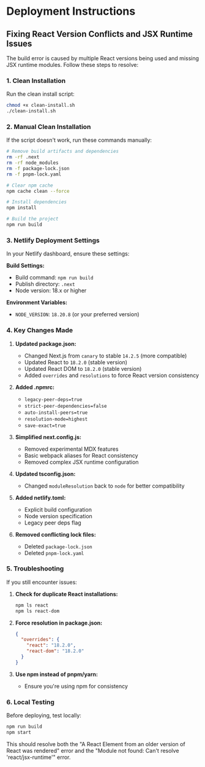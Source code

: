 # Deployment Instructions

## Fixing React Version Conflicts and JSX Runtime Issues

The build error is caused by multiple React versions being used and missing JSX runtime modules. Follow these steps to resolve:

### 1. Clean Installation
Run the clean install script:
```bash
chmod +x clean-install.sh
./clean-install.sh
```

### 2. Manual Clean Installation
If the script doesn't work, run these commands manually:

```bash
# Remove build artifacts and dependencies
rm -rf .next
rm -rf node_modules
rm -f package-lock.json
rm -f pnpm-lock.yaml

# Clear npm cache
npm cache clean --force

# Install dependencies
npm install

# Build the project
npm run build
```

### 3. Netlify Deployment Settings

In your Netlify dashboard, ensure these settings:

**Build Settings:**
- Build command: `npm run build`
- Publish directory: `.next`
- Node version: 18.x or higher

**Environment Variables:**
- `NODE_VERSION`: `18.20.8` (or your preferred version)

### 4. Key Changes Made

1. **Updated package.json:**
   - Changed Next.js from `canary` to stable `14.2.5` (more compatible)
   - Updated React to `18.2.0` (stable version)
   - Updated React DOM to `18.2.0` (stable version)
   - Added `overrides` and `resolutions` to force React version consistency

2. **Added .npmrc:**
   - `legacy-peer-deps=true`
   - `strict-peer-dependencies=false`
   - `auto-install-peers=true`
   - `resolution-mode=highest`
   - `save-exact=true`

3. **Simplified next.config.js:**
   - Removed experimental MDX features
   - Basic webpack aliases for React consistency
   - Removed complex JSX runtime configuration

4. **Updated tsconfig.json:**
   - Changed `moduleResolution` back to `node` for better compatibility

5. **Added netlify.toml:**
   - Explicit build configuration
   - Node version specification
   - Legacy peer deps flag

6. **Removed conflicting lock files:**
   - Deleted `package-lock.json`
   - Deleted `pnpm-lock.yaml`

### 5. Troubleshooting

If you still encounter issues:

1. **Check for duplicate React installations:**
   ```bash
   npm ls react
   npm ls react-dom
   ```

2. **Force resolution in package.json:**
   ```json
   {
     "overrides": {
       "react": "18.2.0",
       "react-dom": "18.2.0"
     }
   }
   ```

3. **Use npm instead of pnpm/yarn:**
   - Ensure you're using npm for consistency

### 6. Local Testing

Before deploying, test locally:
```bash
npm run build
npm start
```

This should resolve both the "A React Element from an older version of React was rendered" error and the "Module not found: Can't resolve 'react/jsx-runtime'" error. 